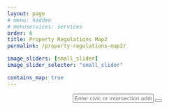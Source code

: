```yaml
---
layout: page
# menu: hidden
# menuservices: services
order: 6
title: Property Regulations Map2
permalink: /property-regulations-map2/

image_sliders: [small_slider]
image_slider_selector: "small_slider"

contains_map: true
---
```

<div class="map-content" style="display:flex; align-items:center; flex-direction:column;">
<div class="input-group">
	<input type="text" class="form-control input-field" id="geocodeField" placeholder="Enter civic or intersection address"/>
									<button id="geocodeBtn" class="btn btn-default" type="button" title="Search">
										<span class="glyphicon glyphicon-search" aria-label="Search"></span>
									</button>
</div>

<div id="map" style="width: 140%; height: 400px;"></div>
</div>
<script>

	// prevent an routing from being done until everything is set up
		var settingUp = true;

		L.NumberedIcon = L.Icon.extend({
			options: {
    			number: '',
				iconUrl: 'img/marker-icon-hole.png',
    			iconSize: new L.Point(25, 41),
				iconAnchor: new L.Point(13, 41),
				popupAnchor: new L.Point(0, -33),
				shadowUrl: 'https://cdnjs.cloudflare.com/ajax/libs/leaflet/0.7.7/images/marker-shadow.png',
				shadowSize: [41, 41]
			},

			createIcon: function () {
				var div = document.createElement('div');
				var img = this._createImg(this.options['iconUrl']);
				var numdiv = document.createElement('div');
				numdiv.setAttribute ( "class", "number" );
				numdiv.innerHTML = this.options['number'] || '';
				div.appendChild ( img );
				div.appendChild ( numdiv );
				this._setIconStyles(div, 'icon');
				return div;
			},

		});

		// parse query params
		var queryParams = new URL(document.location).searchParams;

		// Keys
		var BING_KEY = 'ArFQcMQQdw-tWyNSzt5Mafl-kq4I6naIWvX7YZjq-P20-f-txYOcMzPnl0yoNvvn';
		var DATABC_APIKEY = "11dd756f680c47b5aef5093d95543738";

		// API URLs
		var gcApi = "https://geocoder.api.gov.bc.ca/";
		var routeApi = "https://router.api.gov.bc.ca/";
		var routeMethod = 'POST';
		//var routeMethod = 'GET';
		switch(queryParams.get('gc')) {
			case 'tst':
				gcApi = "https://geocodertst.api.gov.bc.ca/";
				break;
			case 'dlv':
			  gcApi = "https://geocoderdlv.api.gov.bc.ca/";
				break;
			case 'rri':
				gcApi = "https://ssl.refractions.net/ols/geocoder/";
				break
			case 'local':
				gcApi = "http://localhost:8080/";
				break;
			case 'dip':
				gcApi = "https://data-integration-geocoder-prod.apps.silver.devops.gov.bc.ca/";
		}

		switch(queryParams.get('rt')) {
			case 'tst':
				routeApi = "https://routertst.api.gov.bc.ca/";
				break;
			case 'dlv':
				routeApi = "https://routerdlv.api.gov.bc.ca/";
				break;
		 	case 'rri':
				routeApi = "https://ssl.refractions.net/ols/router/";
				break;
			case 'local':
				routeApi = "http://localhost:8080/";
				break;
			case 'dip':
				routeApi = "https://data-integration-router-api-prod.apps.silver.devops.gov.bc.ca/";
				break;
			default:
				routeMethod = 'GET';
		}

		var routeHeaders = {apiKey: DATABC_APIKEY};
		var routeQuery = '';
		if(routeMethod == 'GET') {
			routeHeaders = {};
			routeQuery = 'apikey=' + DATABC_APIKEY
		}

		var xmdx = 5000;
		if(queryParams.get('xmdx')) {
			var num = parseInt(queryParams.get('xmdx'));
			if(!isNaN(num)) {
				xmdx = num;
			}
		}

		var matchPrecisionNot = "";
		if('noStreets' in queryParams) {
			matchPrecisionNot = "street";
		}

		var defaultLocationDescriptor = 'parcelPoint';
		if(queryParams.get('locationDescriptor') == 'accessPoint'
				|| queryParams.get('locationDescriptor') == 'routingPoint') {
			defaultLocationDescriptor = queryParams.get('locationDescriptor');
		}

	const map = L.map('map', {
			minZoom: 4,
			maxZoom: 20,
			zoomControl: true
		}).setView([48.44, -123.43], 12);

	L.control.locate({
			position: 'bottomright',
			icon: 'glyphicon glyphicon-map-marker',
			iconLoading: 'glyphicon glyphicon-time',
			locateOptions: {
				maxZoom: 16
			}
		}).addTo(map);

	var baseLayers = {};
	var overlays = {};

	var baseErrorMsg = "An unexpected server error occurred; No response from server.\n";

	const osmLayer = L.tileLayer('https://tile.openstreetmap.org/{z}/{x}/{y}.png', {
		minZoom: 4,
		maxZoom: 20,
		zoomControl: false,
		attribution: '&copy; <a href="http://www.openstreetmap.org/copyright">OpenStreetMap</a>'
	}).addTo(map);

	baseLayers['OpenStreetMap'] = osmLayer;

function makePopupText(props) {
			var str = '<span class="popup-title">' + props.fullAddress + '</span> ';
			return str;
		}

// reverse geocode on map Click
		map.on('click', function(e) {
			if($('#tabs-2').hasClass('active')) {
				$('#addAddrField').val(e.latlng.lat.toFixed(5) + "," + e.latlng.lng.toFixed(5));
			}
		});

	// reusable function for suggesting geocode autocompletion options
		function geocodeSuggest(request, response, options) {
			var params = {
				minScore: 50,
				maxResults: 5,
				echo: true,
				brief: true,
				autoComplete: true,
				//exactSpelling: $('#exactSpellingChk').is(':checked'),
				matchPrecisionNot: matchPrecisionNot,
				locationDescriptor: defaultLocationDescriptor,
				addressString: request.term
			};
			$.extend(params, options);
			$.ajax({
				url: gcApi + "addresses.json",
				data: params,
				success: function(data) {
					var list = [];
					if(data.features && data.features.length > 0) {
						list = data.features.map( function(item) {
							return {
								value: item.properties.fullAddress,
								data: item
							}
						});
					}
					response(list);
				},
				error: function() {
					response([]);
				}
			});
		}

		// function to convert json or a latlng into a layer and put it on the map
		function receiveGeocode(data, center=true) {
			var layer;
			if(data instanceof L.LatLng) {
				layer = latLngToLayer(data);
			} else {
				layer = L.geoJson(data, {
					onEachFeature: function(feature, layer) {
						layer.bindPopup(makePopupText(feature.properties));
						layer.options['title'] = feature.properties.fullAddress;
						//layer.bindTooltip(feature.properties.fullAddress, {
						//		permanent: true
						//	}).openTooltip();
					}
				});
				var feature = data;
				if(data.features) {
					feature = data.features[0];
				}
				lookupAdminAreas(feature.properties.fullAddress, feature.geometry.coordinates);
			}
			if(geocodeLayer) {
				map.removeLayer(geocodeLayer);
			}
			geocodeLayer = layer;
			layer.addTo(map);
			centerMap(geocodeLayer.getBounds(), center);
		}

		function lookupAdminAreas(address, coords) {
			$('#adminAreaInfo').html("<b>" + address + "</b><br/>is in the following admin areas:<br/>");
			lookupCHSAInfo(coords);
		}

		function lookupCHSAInfo(coords) {
			var params = {
				service: "WFS",
				version: "1.0.0",
				request: "GetFeature",
				typeName: "pub:WHSE_ADMIN_BOUNDARIES.BCHA_CMNTY_HEALTH_SERV_AREA_SP",
				srsname: "EPSG:4326",
				cql_filter: "INTERSECTS(SHAPE,SRID=4326;POINT(" + coords[0] + " " + coords[1] + "))",
				propertyName: "CMNTY_HLTH_SERV_AREA_CODE,CMNTY_HLTH_SERV_AREA_NAME,LOCAL_HLTH_AREA_CODE,LOCAL_HLTH_AREA_NAME,HLTH_SERVICE_DLVR_AREA_CODE,HLTH_SERVICE_DLVR_AREA_NAME,HLTH_AUTHORITY_CODE,HLTH_AUTHORITY_NAME",
				outputFormat: "application/json",
			};

			$.ajax({
				url: "https://openmaps.gov.bc.ca/geo/pub/ows",
				data: params,
				type: "GET",
				dataType: "json",
				success: function (response, textStatus, jqXHR) {
					var f = response.features[0];
					$('#adminAreaInfo').append("CHSA: " + f.properties['CMNTY_HLTH_SERV_AREA_NAME'] + " (" + f.properties['CMNTY_HLTH_SERV_AREA_CODE'] + ")<br/>");
					$('#adminAreaInfo').append("LHA: " + f.properties['LOCAL_HLTH_AREA_NAME'] + " (" + f.properties['LOCAL_HLTH_AREA_CODE'] + ")<br/>");
					$('#adminAreaInfo').append("CSDA: " + f.properties['HLTH_SERVICE_DLVR_AREA_NAME'] + " (" + f.properties['HLTH_SERVICE_DLVR_AREA_CODE'] + ")<br/>");
					$('#adminAreaInfo').append("HA: " + f.properties['HLTH_AUTHORITY_NAME'] + " (" + f.properties['HLTH_AUTHORITY_CODE'] + ")<br/>");
				},
		    error: function(xhr, err) {
		  	}
		  });	// end ajax call
		} // end lookupCHSAInfo function

		// Geocode Address autocomplete
		$('#geocodeField').autocomplete({
			minLength: 3,
			source: geocodeSuggest,
			select: function(evt, ui) {
				receiveGeocode(ui.item.data);
			}
		});

		var geocodeLayer = null;

		// Geocode Address event handler
		function geocode($field, callback, locationDescriptor = defaultLocationDescriptor) {
			var latLng = isCoords($field.val());
			if(latLng) {
				callback(latLng);
			} else {
				$.ajax({
					url: gcApi + "addresses.json",
					data: {
						matchPrecisionNot: matchPrecisionNot,
						locationDescriptor: locationDescriptor,
						echo: true,
						brief: true,
						addressString: $field.val()
					},
					success: callback,
					error: function(request) {
						alert(baseErrorMsg + "Error retrieving geocode results, please try your search again.");
						console.log(request);
					}
				});
			}
		}

		function isCoords(input) {
			var matches = input.match(/^\s*(-?\d{1,3}(?:\.\d*)?)\s*,\s*(-?[0-9]{1,3}(?:\.\d*)?)\s*$/);
			if(matches != null) {
				var lat = matches[1];
				var lng = matches[2];
				if(lat >= -90 && lat <= 90 && lng >= -180 && lng <= 180) {
					return new L.latLng(lat,lng);
				}
			}
			return false;
		}

		
		$('#geocodeField').keypress(function(e) {
 			if(e.which == 13) {
				if(geocodeLayer) {
					map.removeLayer(geocodeLayer);
					geocodeLayer = null;
				}
    		geocode($('#geocodeField'), receiveGeocode);
    		return false;
  		}
		});

		$('#geocodeBtn').on("click", function() {
			if(geocodeLayer) {
				map.removeLayer(geocodeLayer);
				geocodeLayer = null;
			}
			geocode($('#geocodeField'), receiveGeocode);
		});

		function setTextField(selector, value) {
			if(value !== undefined) {
				$(selector).val(value);
			}
		}

		function setCheckbox(selector, value) {
			if(value !== undefined) {
				if(value == "true" || value === true) {
					$(selector).prop('checked', true);
				} else {
					$(selector).prop('checked', false);
				}
			}
		}

		function setUrlParams(params) {
			var url = new URL(window.location.href);
			url.searchParams.set("routeParams", encodeURIComponent(JSON.stringify(params)));
			window.history.replaceState(null, document.title, url);
		}

		// Find Occupants By Name Autocomplete
		$('#nameField').autocomplete({
			minLength: 4,
			source: function(request, response) {
				$.ajax({
					url: gcApi + "occupants/addresses.json",
					data: {
						minScore: 50,
						maxResults: 5,
						echo: false,
						autoComplete: true,
						brief: true,
						addressString: request.term
					},
					success: function(data) {
						var list = [];
						if(data.features && data.features.length > 0) {
							list = data.features.map( function(item) {
								return {
									value: item.properties.fullAddress,
									data: item
								};
							});
						}
						response(list);
					},
					error: function() {
						response([]);
					}
				});
			},
			select: function(evt,ui) {
				if(namedOccLayer) {
					map.removeLayer(namedOccLayer);
				}
				namedOccLayer = L.geoJson(ui.item.data, {
					onEachFeature: function(feature, layer) {
						layer.bindPopup(makePopupText(feature.properties));
						layer.options['title'] = feature.properties.fullAddress;
					}
				}).addTo(map);
				centerMap(namedOccLayer.getBounds());
			}
		});

		var namedOccLayer;

		// Find Occupants By Name event handler
		function findOccs($field) {
			var addr = $field.val();
			$.ajax({
				url: gcApi + "occupants/addresses.json",
				data: {
					echo: 'false',
					brief: true,
					addressString: addr
				},
				success: function(data) {
					if(namedOccLayer) {
						map.removeLayer(namedOccLayer);
						namedOccLayer = null;
					}
					namedOccLayer = L.geoJson(data, {
						onEachFeature: function(feature, layer) {
							layer.bindPopup(makePopupText(feature.properties));
							layer.options['title'] = feature.properties.fullAddress;
						}
					}).addTo(map);
					centerMap(namedOccLayer.getBounds());
				},
				error: function(request) {
					alert(baseErrorMsg + "Error retrieving occupants by name, please try your search again.");
					console.log(request);
				}
			});
		};

		$('#nameField').keypress(function(e) {
			if(e.which == 13) {
				findOccs($('#nameField'));
				return false;
			}
		});

		$('#findOccsByName').on("click", function() {
			findOccs($('#nameField'));
		});

		$('#nameClear').on('click', function() {
			if(namedOccLayer) {
				map.removeLayer(namedOccLayer);
				namedOccLayer = null;
			}
		});

		function latLngToLayer(latLng, markerOptions) {
			var marker = L.marker(latLng, markerOptions);
			marker.bindPopup('<span class="popup-title">' + latLng.lat + "," + latLng.lng + '</span>');
			var layer = L.featureGroup([marker]);
			return layer;
		}

		function centerMap(bounds, center = true) {
			var options = {
				maxZoom: 16
			};
			if(center) {
				map.fitBounds(bounds.pad(0.25), options);
			} else if(!map.getBounds().contains(bounds.pad(0.25))) {
				// if the bounds aren't within the current map bounds
				// zoom out to include the bounds
				map.fitBounds(bounds.extend(map.getBounds()).pad(0.25), options);
			}
		}

		function date2String(date) {
			var tzOffset = -(date.getTimezoneOffset());
			return date.getFullYear() + '-'
				+ (date.getMonth()+1).toString().padStart(2, '0') + '-'
				+ (date.getDate()).toString().padStart(2, '0') + 'T'
				+ (date.getHours()).toString().padStart(2, '0') + ':'
				+ (date.getMinutes()).toString().padStart(2, '0') + ':'
				+ '00' + (tzOffset < 0 ? '-' : '+')
				+ Math.abs(tzOffset / 60).toString().padStart(2, '0') + ':'
				+ (tzOffset % 60).toString().padStart(2, '0');
		}

		if(queryParams.get('q')) {
			$('#geocodeField').val(queryParams.get('q'));
			geocode($('#geocodeField'), receiveGeocode);
		}

</script>
